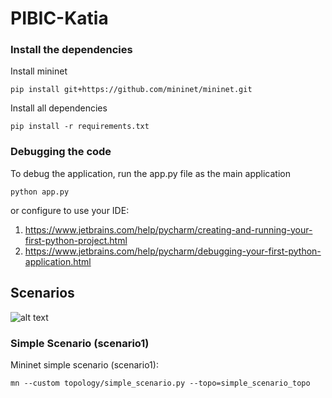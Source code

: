 # PIBIC-Katia

### Install the dependencies

Install mininet
```
pip install git+https://github.com/mininet/mininet.git
```

Install all dependencies
```
pip install -r requirements.txt
```

### Debugging the code
To debug the application, run the app.py file as the main application
```
python app.py
```
or configure to use your IDE: 
1. https://www.jetbrains.com/help/pycharm/creating-and-running-your-first-python-project.html
2. https://www.jetbrains.com/help/pycharm/debugging-your-first-python-application.html


## Scenarios

![alt text](https://raw.githubusercontent.com/LABORA-INF-UFG/PIBIC-Katia/master/docs/topology.jpg)

### Simple Scenario (scenario1)

Mininet simple scenario (scenario1):
```
mn --custom topology/simple_scenario.py --topo=simple_scenario_topo
```
